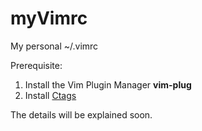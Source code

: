 # myVimrc
My personal ~/.vimrc 


Prerequisite:
1. Install the Vim Plugin Manager **vim-plug**
2. Install [Ctags](http://docs.ctags.io/en/latest/building.html)

The details will be explained soon.
